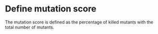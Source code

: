 # Define mutation score

The mutation score is defined as the percentage of killed mutants with the total number of mutants.
